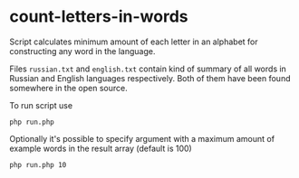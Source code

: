 # count-letters-in-words
Script calculates minimum amount of each letter in an alphabet for constructing any word in the language.

Files `russian.txt` and `english.txt` contain kind of summary of all words in
Russian and English languages respectively. Both of them have been found
somewhere in the open source.

To run script use
 
`php run.php`
 
Optionally it's possible to specify argument with a maximum amount
of example words in the result array (default is 100)

`php run.php 10`
